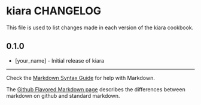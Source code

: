 kiara CHANGELOG
===============

This file is used to list changes made in each version of the kiara cookbook.

0.1.0
-----
- [your_name] - Initial release of kiara

- - -
Check the [Markdown Syntax Guide](http://daringfireball.net/projects/markdown/syntax) for help with Markdown.

The [Github Flavored Markdown page](http://github.github.com/github-flavored-markdown/) describes the differences between markdown on github and standard markdown.
